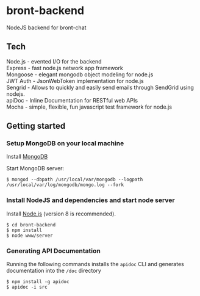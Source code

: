 # bront-backend
NodeJS backend for bront-chat

## Tech
Node.js - evented I/O for the backend  
Express - fast node.js network app framework  
Mongoose - elegant mongodb object modeling for node.js  
JWT Auth - JsonWebToken implementation for node.js  
Sengrid - Allows to quickly and easily send emails through SendGrid using nodejs.  
apiDoc - Inline Documentation for RESTful web APIs  
Mocha - simple, flexible, fun javascript test framework for node.js  

## Getting started
### Setup MongoDB on your local machine
Install [MongoDB](https://www.mongodb.com/download-center/community)

Start MongoDB server:
```
$ mongod --dbpath /usr/local/var/mongodb --logpath /usr/local/var/log/mongodb/mongo.log --fork
```

### Install NodeJS and dependencies and start node server
Install [Node.js](https://nodejs.org/) (version 8 is recommended).

```
$ cd bront-backend
$ npm install
$ node www/server
```

### Generating API Documentation
Running the following commands installs the `apidoc` CLI and generates documentation into the `/doc` directory
```
$ npm install -g apidoc
$ apidoc -i src
```